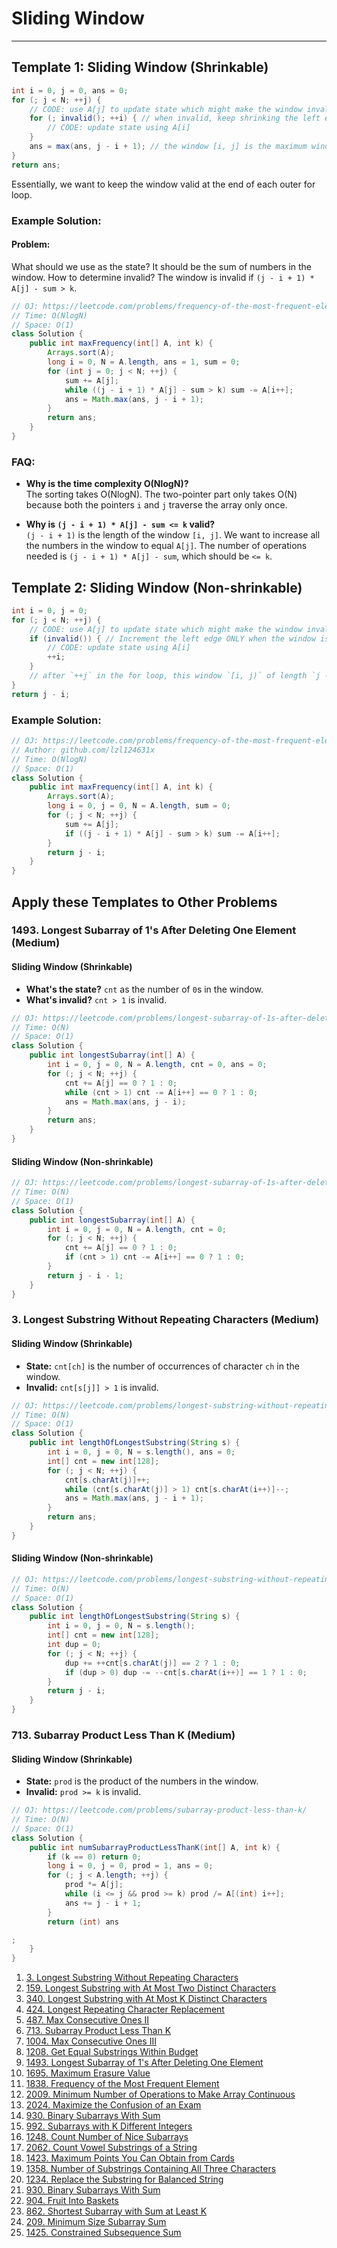 # Sliding Window 

--- 

## Template 1: Sliding Window (Shrinkable)

```java
int i = 0, j = 0, ans = 0;
for (; j < N; ++j) {
    // CODE: use A[j] to update state which might make the window invalid
    for (; invalid(); ++i) { // when invalid, keep shrinking the left edge until it's valid again
        // CODE: update state using A[i]
    }
    ans = max(ans, j - i + 1); // the window [i, j] is the maximum window we've found thus far
}
return ans;
```

Essentially, we want to keep the window valid at the end of each outer for loop.

### Example Solution:

#### Problem:
What should we use as the state? It should be the sum of numbers in the window.
How to determine invalid? The window is invalid if `(j - i + 1) * A[j] - sum > k`.

```java
// OJ: https://leetcode.com/problems/frequency-of-the-most-frequent-element/
// Time: O(NlogN)
// Space: O(1)
class Solution {
    public int maxFrequency(int[] A, int k) {
        Arrays.sort(A);
        long i = 0, N = A.length, ans = 1, sum = 0;
        for (int j = 0; j < N; ++j) {
            sum += A[j];
            while ((j - i + 1) * A[j] - sum > k) sum -= A[i++];
            ans = Math.max(ans, j - i + 1);
        }
        return ans;
    }
}
```

### FAQ:

- **Why is the time complexity O(NlogN)?**  
  The sorting takes O(NlogN). The two-pointer part only takes O(N) because both the pointers `i` and `j` traverse the array only once.
  
- **Why is `(j - i + 1) * A[j] - sum <= k` valid?**  
  `(j - i + 1)` is the length of the window `[i, j]`. We want to increase all the numbers in the window to equal `A[j]`. The number of operations needed is `(j - i + 1) * A[j] - sum`, which should be `<= k`.

## Template 2: Sliding Window (Non-shrinkable)

```java
int i = 0, j = 0;
for (; j < N; ++j) {
    // CODE: use A[j] to update state which might make the window invalid
    if (invalid()) { // Increment the left edge ONLY when the window is invalid
        // CODE: update state using A[i]
        ++i;
    }
    // after `++j` in the for loop, this window `[i, j)` of length `j - i` might be valid.
}
return j - i;
```

### Example Solution:

```java
// OJ: https://leetcode.com/problems/frequency-of-the-most-frequent-element/
// Author: github.com/lzl124631x
// Time: O(NlogN)
// Space: O(1)
class Solution {
    public int maxFrequency(int[] A, int k) {
        Arrays.sort(A);
        long i = 0, j = 0, N = A.length, sum = 0;
        for (; j < N; ++j) {
            sum += A[j];
            if ((j - i + 1) * A[j] - sum > k) sum -= A[i++];
        }
        return j - i;
    }
}
```

## Apply these Templates to Other Problems

### 1493. Longest Subarray of 1's After Deleting One Element (Medium)

#### Sliding Window (Shrinkable)

- **What's the state?** `cnt` as the number of `0`s in the window.
- **What's invalid?** `cnt > 1` is invalid.

```java
// OJ: https://leetcode.com/problems/longest-subarray-of-1s-after-deleting-one-element/
// Time: O(N)
// Space: O(1)
class Solution {
    public int longestSubarray(int[] A) {
        int i = 0, j = 0, N = A.length, cnt = 0, ans = 0;
        for (; j < N; ++j) {
            cnt += A[j] == 0 ? 1 : 0;
            while (cnt > 1) cnt -= A[i++] == 0 ? 1 : 0;
            ans = Math.max(ans, j - i);
        }
        return ans;
    }
}
```

#### Sliding Window (Non-shrinkable)

```java
// OJ: https://leetcode.com/problems/longest-subarray-of-1s-after-deleting-one-element/
// Time: O(N)
// Space: O(1)
class Solution {
    public int longestSubarray(int[] A) {
        int i = 0, j = 0, N = A.length, cnt = 0;
        for (; j < N; ++j) {
            cnt += A[j] == 0 ? 1 : 0;
            if (cnt > 1) cnt -= A[i++] == 0 ? 1 : 0;
        }
        return j - i - 1;
    }
}
```

### 3. Longest Substring Without Repeating Characters (Medium)

#### Sliding Window (Shrinkable)

- **State:** `cnt[ch]` is the number of occurrences of character `ch` in the window.
- **Invalid:** `cnt[s[j]] > 1` is invalid.

```java
// OJ: https://leetcode.com/problems/longest-substring-without-repeating-characters/
// Time: O(N)
// Space: O(1)
class Solution {
    public int lengthOfLongestSubstring(String s) {
        int i = 0, j = 0, N = s.length(), ans = 0;
        int[] cnt = new int[128];
        for (; j < N; ++j) {
            cnt[s.charAt(j)]++;
            while (cnt[s.charAt(j)] > 1) cnt[s.charAt(i++)]--;
            ans = Math.max(ans, j - i + 1);
        }
        return ans;
    }
}
```

#### Sliding Window (Non-shrinkable)

```java
// OJ: https://leetcode.com/problems/longest-substring-without-repeating-characters/
// Time: O(N)
// Space: O(1)
class Solution {
    public int lengthOfLongestSubstring(String s) {
        int i = 0, j = 0, N = s.length();
        int[] cnt = new int[128];
        int dup = 0;
        for (; j < N; ++j) {
            dup += ++cnt[s.charAt(j)] == 2 ? 1 : 0;
            if (dup > 0) dup -= --cnt[s.charAt(i++)] == 1 ? 1 : 0;
        }
        return j - i;
    }
}
```

### 713. Subarray Product Less Than K (Medium)

#### Sliding Window (Shrinkable)

- **State:** `prod` is the product of the numbers in the window.
- **Invalid:** `prod >= k` is invalid.

```java
// OJ: https://leetcode.com/problems/subarray-product-less-than-k/
// Time: O(N)
// Space: O(1)
class Solution {
    public int numSubarrayProductLessThanK(int[] A, int k) {
        if (k == 0) return 0;
        long i = 0, j = 0, prod = 1, ans = 0;
        for (; j < A.length; ++j) {
            prod *= A[j];
            while (i <= j && prod >= k) prod /= A[(int) i++];
            ans += j - i + 1;
        }
        return (int) ans

;
    }
}
```


1. [3. Longest Substring Without Repeating Characters](https://leetcode.com/problems/longest-substring-without-repeating-characters/)
2. [159. Longest Substring with At Most Two Distinct Characters](https://leetcode.com/problems/longest-substring-with-at-most-two-distinct-characters/)
3. [340. Longest Substring with At Most K Distinct Characters](https://leetcode.com/problems/longest-substring-with-at-most-k-distinct-characters/)
4. [424. Longest Repeating Character Replacement](https://leetcode.com/problems/longest-repeating-character-replacement/)
5. [487. Max Consecutive Ones II](https://leetcode.com/problems/max-consecutive-ones-ii/)
6. [713. Subarray Product Less Than K](https://leetcode.com/problems/subarray-product-less-than-k/)
7. [1004. Max Consecutive Ones III](https://leetcode.com/problems/max-consecutive-ones-iii/)
8. [1208. Get Equal Substrings Within Budget](https://leetcode.com/problems/get-equal-substrings-within-budget/)
9. [1493. Longest Subarray of 1's After Deleting One Element](https://leetcode.com/problems/longest-subarray-of-1s-after-deleting-one-element/)
10. [1695. Maximum Erasure Value](https://leetcode.com/problems/maximum-erasure-value/)
11. [1838. Frequency of the Most Frequent Element](https://leetcode.com/problems/frequency-of-the-most-frequent-element/)
12. [2009. Minimum Number of Operations to Make Array Continuous](https://leetcode.com/problems/minimum-number-of-operations-to-make-array-continuous/)
13. [2024. Maximize the Confusion of an Exam](https://leetcode.com/problems/maximize-the-confusion-of-an-exam/)
14. [930. Binary Subarrays With Sum](https://leetcode.com/problems/binary-subarrays-with-sum/)
15. [992. Subarrays with K Different Integers](https://leetcode.com/problems/subarrays-with-k-different-integers/)
16. [1248. Count Number of Nice Subarrays](https://leetcode.com/problems/count-number-of-nice-subarrays/)
17. [2062. Count Vowel Substrings of a String](https://leetcode.com/problems/count-vowel-substrings-of-a-string/)
18. [1423. Maximum Points You Can Obtain from Cards](https://leetcode.com/problems/maximum-points-you-can-obtain-from-cards/)
19. [1358. Number of Substrings Containing All Three Characters](https://leetcode.com/problems/number-of-substrings-containing-all-three-characters/)
20. [1234. Replace the Substring for Balanced String](https://leetcode.com/problems/replace-the-substring-for-balanced-string/)
21. [930. Binary Subarrays With Sum](https://leetcode.com/problems/binary-subarrays-with-sum/)
22. [904. Fruit Into Baskets](https://leetcode.com/problems/fruit-into-baskets/)
23. [862. Shortest Subarray with Sum at Least K](https://leetcode.com/problems/shortest-subarray-with-sum-at-least-k/)
24. [209. Minimum Size Subarray Sum](https://leetcode.com/problems/minimum-size-subarray-sum/)
25. [1425. Constrained Subsequence Sum](https://leetcode.com/problems/constrained-subsequence-sum/)
